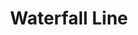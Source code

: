 ---
title: Waterfall Line
title_zh: 瀑布綫
route_sign: [W]
branch_line: false
stations:
  - station_code: [W1]
    name: Winterland
    name_zh: 冬地
    transfer:
      - route_sign: [G,C]
  - station_code: [W2]
    name: Uptown Cross
    name_zh: 上環十字
    transfer:
      - route_sign: [G]
  - station_code: [W3]
    name: Under the Falls
    name_zh: 瀑布下
    transfer:
      - route_sign: [R,P]
  - station_code: [W4]
    name: Mugen
    name_zh: 無限
    transfer:
      - route_sign: [B,V,D,P]
  - station_code: [W5]
    name: Downtown East
    name_zh: 下環東
    transfer:
      - route_sign: [C,D]
  - station_code: [W6]
    name: Downtown Core
    name_zh: 市中心
    transfer:
      - route_sign: [R,G]
  - station_code: [W7]
    name: Mount Austin
    name_zh: 柯士甸山
    transfer:
      - route_sign: [G,C]
  - station_code: [W8]
    name: Evergreen Point
    name_zh: 常青角
    transfer:
      - route_sign: [P]
  - station_code: [W9]
    name: Zero Zero
    name_zh: 零零
    transfer:
      - route_sign: [B]
  - station_code: [W10]
    name: Wontana
    name_zh: 雲大拿
    transfer:
      - route_sign: [S]
custom_style: table{margin:0 auto}.station-code-bg{background-image:url(/img/bg/waterfallline.png);background-repeat:no-repeat;background-size:7px 101%;background-position:51px}
weight: 6
---